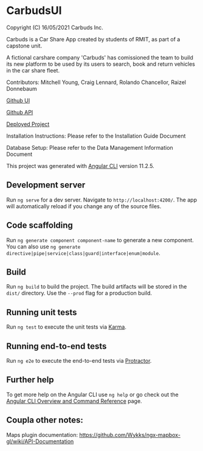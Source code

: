 # CarbudsUI
Copyright (C) 16/05/2021 Carbuds Inc.

Carbuds is a Car Share App created by students of RMIT, as part of a capstone unit.

A fictional carshare company 'Carbuds' has comissioned the team to build its new platform  to be used by its users 
to search, book and return vehicles in the car share fleet. 

Contributors: Mitchell Young, Craig Lennard, Rolando Chancellor, Raizel Donnebaum

[Github UI](https://github.com/bigroly/CPT331.Carbuds.UI)

[Github API](https://github.com/bigroly/Carbuds.Api)

[Deployed Project](https://master.d3d5gbstxclpbw.amplifyapp.com/login )

Installation Instructions: Please refer to the Installation Guide Document

Database Setup: Please refer to the Data Management Information Document

This project was generated with [Angular CLI](https://github.com/angular/angular-cli) version 11.2.5.

## Development server

Run `ng serve` for a dev server. Navigate to `http://localhost:4200/`. The app will automatically reload if you change any of the source files.

## Code scaffolding

Run `ng generate component component-name` to generate a new component. You can also use `ng generate directive|pipe|service|class|guard|interface|enum|module`.

## Build

Run `ng build` to build the project. The build artifacts will be stored in the `dist/` directory. Use the `--prod` flag for a production build.

## Running unit tests

Run `ng test` to execute the unit tests via [Karma](https://karma-runner.github.io).

## Running end-to-end tests

Run `ng e2e` to execute the end-to-end tests via [Protractor](http://www.protractortest.org/).

## Further help

To get more help on the Angular CLI use `ng help` or go check out the [Angular CLI Overview and Command Reference](https://angular.io/cli) page.


## Coupla other notes:

Maps plugin documentation: https://github.com/Wykks/ngx-mapbox-gl/wiki/API-Documentation 
